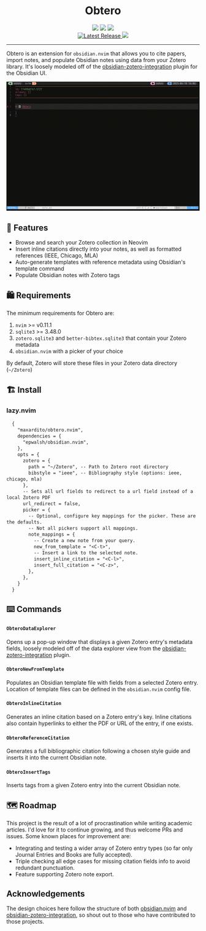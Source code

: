 <h1 align="center">Obtero</h1>

<p align="center">
  <img src="https://img.shields.io/badge/neovim-0.11.1+-blue?logo=neovim" />
  <img src="https://img.shields.io/badge/zotero-supported-red?logo=zotero" />
  <a href="LICENSE">
    <img src="https://img.shields.io/badge/license-Apache%202.0-blue.svg" />
  </a>
  <br />
  <a href="https://github.com/maxardito/obtero.nvim/releases">
    <img src="https://img.shields.io/github/v/release/maxardito/obtero.nvim" alt="Latest Release">
  </a>
  <a href="https://github.com/maxardito/obtero.nvim/actions/workflows/test.yml">
    <img src="https://github.com/maxardito/obtero.nvim/actions/workflows/test.yml/badge.svg" />
  </a>
</p>

--- 
Obtero is an extension for `obsidian.nvim` that allows you to cite papers, import notes, and populate Obsidian notes using data from your Zotero library. It's loosely modeled off of the [obsidian-zotero-integration](https://github.com/mgmeyers/obsidian-zotero-integration) plugin for the Obsidian UI.

![Demo GIF](./assets/data-explorer.gif)


## 🥜 Features

- Browse and search your Zotero collection in Neovim
- Insert inline citations directly into your notes, as well as formatted references (IEEE, Chicago, MLA)
- Auto-generate templates with reference metadata using Obsidian's template command
- Populate Obsidian notes with Zotero tags

## 🛍️ Requirements

The minimum requirements for Obtero are:

1. `nvim` >= v0.11.1
2. `sqlite3` >= 3.48.0
3. `zotero.sqlite3` and `better-bibtex.sqlite3` that contain your Zotero metadata
4. `obsidian.nvim` with a picker of your choice

By default, Zotero will store these files in your Zotero data directory (`~/Zotero`)

## 🏗️ Install

### lazy.nvim

```
  {
    "maxardito/obtero.nvim",
    dependencies = {
      "epwalsh/obsidian.nvim",
    },
    opts = {
      zotero = {
        path = "~/Zotero", -- Path to Zotero root directory 
        bibstyle = "ieee", -- Bibliography style (options: ieee, chicago, mla)
      },
      -- Sets all url fields to redirect to a url field instead of a local Zotero PDF 
      url_redirect = false,
      picker = {
        -- Optional, configure key mappings for the picker. These are the defaults.
        -- Not all pickers support all mappings.
        note_mappings = {
          -- Create a new note from your query.
          new_from_template = "<C-t>",
          -- Insert a link to the selected note.
          insert_inline_citation = "<C-l>",
          insert_full_citation = "<C-z>",
        },
      },
    }
  }
```

## ⌨️ Commands

#### `ObteroDataExplorer`
Opens up a pop-up window that displays a given Zotero entry's metadata fields, loosely modeled off of the data explorer view from the [obsidian-zotero-integration](https://github.com/mgmeyers/obsidian-zotero-integration) plugin.

#### `ObteroNewFromTemplate`
Populates an Obsidian template file with fields from a selected Zotero entry. Location of template files can be defined in the `obsidian.nvim` config file.

#### `ObteroInlineCitation`
Generates an inline citation based on a Zotero entry's key. Inline citations also contain hyperlinks to either the PDF or URL of the entry, if one exists.

#### `ObteroReferenceCitation`
Generates a full bibliographic citation following a chosen style guide and inserts it into the current Obsidian note.

#### `ObteroInsertTags`
Inserts tags from a given Zotero entry into the current Obsidian note.

## 🗺️ Roadmap

This project is the result of a lot of procrastination while writing academic articles. I'd love for it to continue growing, and thus welcome PRs and issues. Some known places for improvement are:

- Integrating and testing a wider array of Zotero entry types (so far only Journal Entries and Books are fully accepted).
- Triple checking all edge cases for missing citation fields info to avoid redundant punctuation.
- Feature supporting Zotero note export.

## Acknowledgements

The design choices here follow the structure of both [obsidian.nvim](https://github.com/epwalsh/obsidian.nvim) and [obsidian-zotero-integration](https://github.com/mgmeyers/obsidian-zotero-integration), so shout out to those who have contributed to those projects.
